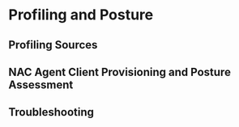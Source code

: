 # Profiling and Posture

## Profiling Sources



## NAC Agent Client Provisioning and Posture Assessment



## Troubleshooting






